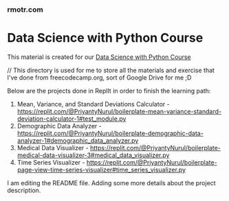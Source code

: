### rmotr.com
# Data Science with Python Course

This material is created for our [Data Science with Python Course](https://rmotr.com/data-science-python-course)

// This directory is used for me to store all the materials and exercise that I've done from freecodecamp.org, sort of Google Drive for me ;D

Below are the projects done in ReplIt in order to finish the learning path:
1. Mean, Variance, and Standard Deviations Calculator - https://replit.com/@PriyantyNurul/boilerplate-mean-variance-standard-deviation-calculator-1#test_module.py
2. Demographic Data Analyzer - https://replit.com/@PriyantyNurul/boilerplate-demographic-data-analyzer-1#demographic_data_analyzer.py
3. Medical Data Visualizer - https://replit.com/@PriyantyNurul/boilerplate-medical-data-visualizer-3#medical_data_visualizer.py
4. Time Series Visualizer - https://replit.com/@PriyantyNurul/boilerplate-page-view-time-series-visualizer#time_series_visualizer.py

I am editing the README file. Adding some more details about the project description.

